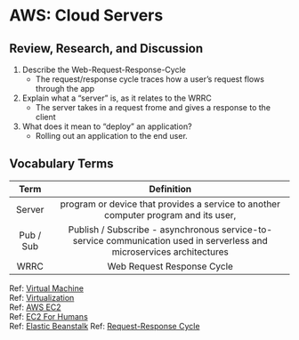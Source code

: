 # AWS: Cloud Servers  

## Review, Research, and Discussion  
1. Describe the Web-Request-Response-Cycle  
   - The request/response cycle traces how a user’s request flows through the app  
2. Explain what a “server” is, as it relates to the WRRC  
   - The server takes in a request frome and gives a response to the client
3. What does it mean to “deploy” an application? 
   - Rolling out an application to the end user. 

## Vocabulary Terms  

| Term            | Definition   | 
| :-------------: | :----------: | 
| Server          | program or device that provides a service to another computer program and its user, | 
| Pub / Sub       | Publish / Subscribe - asynchronous service-to-service communication used in serverless and microservices architectures | 
| WRRC            | Web Request Response Cycle   |

Ref: [Virtual Machine](https://www.youtube.com/watch?v=yIVXjl4SwVo)  
Ref: [Virtualization](https://www.youtube.com/watch?v=l0DfHUWMjsU)  
Ref: [AWS EC2](https://aws.amazon.com/ec2/?ec2-whats-new.sort-by=item.additionalFields.postDateTime&ec2-whats-new.sort-order=desc)  
Ref: [EC2 For Humans](https://www.youtube.com/watch?v=lZMkgOMYYIg)  
Ref: [Elastic Beanstalk](https://www.youtube.com/watch?v=SrwxAScdyT0) 
Ref: [Request-Response Cycle](https://www.codecademy.com/articles/request-response-cycle-static) 
